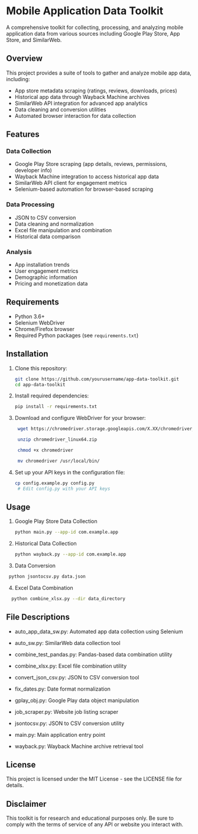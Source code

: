 # Mobile Application Data Toolkit

A comprehensive toolkit for collecting, processing, and analyzing mobile application data from various sources including Google Play Store, App Store, and SimilarWeb.

## Overview

This project provides a suite of tools to gather and analyze mobile app data, including:

- App store metadata scraping (ratings, reviews, downloads, prices)
- Historical app data through Wayback Machine archives
- SimilarWeb API integration for advanced app analytics
- Data cleaning and conversion utilities
- Automated browser interaction for data collection

## Features

### Data Collection

- Google Play Store scraping (app details, reviews, permissions, developer info)
- Wayback Machine integration to access historical app data
- SimilarWeb API client for engagement metrics
- Selenium-based automation for browser-based scraping

### Data Processing

- JSON to CSV conversion
- Data cleaning and normalization
- Excel file manipulation and combination
- Historical data comparison

### Analysis

- App installation trends
- User engagement metrics
- Demographic information
- Pricing and monetization data

## Requirements

- Python 3.6+
- Selenium WebDriver
- Chrome/Firefox browser
- Required Python packages (see `requirements.txt`)

## Installation

1. Clone this repository:

   ```bash
   git clone https://github.com/yourusername/app-data-toolkit.git
   cd app-data-toolkit
   
2. Install required dependencies:
   ```bash
   pip install -r requirements.txt
   
3. Download and configure WebDriver for your browser:
   ```bash
    wget https://chromedriver.storage.googleapis.com/X.XX/chromedriver_linux64.zip
   
    unzip chromedriver_linux64.zip
   
    chmod +x chromedriver
   
    mv chromedriver /usr/local/bin/

4. Set up your API keys in the configuration file:
   ```bash
   cp config.example.py config.py
    # Edit config.py with your API keys

## Usage
1. Google Play Store Data Collection
   ```bash
   python main.py --app-id com.example.app

2. Historical Data Collection
   ```bash
   python wayback.py --app-id com.example.app

3. Data Conversion
  ```bash
   python jsontocsv.py data.json
````
4. Excel Data Combination
 ```bash
   python combine_xlsx.py --dir data_directory
````
## File Descriptions
- auto_app_data_sw.py: Automated app data collection using Selenium

- auto_sw.py: SimilarWeb data collection tool

- combine_test_pandas.py: Pandas-based data combination utility

- combine_xlsx.py: Excel file combination utility

- convert_json_csv.py: JSON to CSV conversion tool

- fix_dates.py: Date format normalization

- gplay_obj.py: Google Play data object manipulation

- job_scraper.py: Website job listing scraper

- jsontocsv.py: JSON to CSV conversion utility

- main.py: Main application entry point

- wayback.py: Wayback Machine archive retrieval tool

## License
This project is licensed under the MIT License - see the LICENSE file for details.

## Disclaimer
This toolkit is for research and educational purposes only. Be sure to comply with the terms of service of any API or website you interact with.
